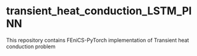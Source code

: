 # transient_heat_conduction_LSTM_PINN
This repository contains FEniCS-PyTorch implementation of Transient heat conduction problem
